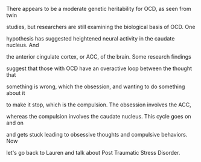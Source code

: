 There appears to be a moderate genetic heritability for OCD, as seen from twin

studies, but researchers are still examining the biological basis of OCD. One

hypothesis has suggested heightened neural activity in the caudate nucleus. And

the anterior cingulate cortex, or ACC, of the brain. Some research findings

suggest that those with OCD have an overactive loop between the thought that

something is wrong, which the obsession, and wanting to do something about it

to make it stop, which is the compulsion. The obsession involves the ACC,

whereas the compulsion involves the caudate nucleus. This cycle goes on and on

and gets stuck leading to obsessive thoughts and compulsive behaviors. Now

let's go back to Lauren and talk about Post Traumatic Stress Disorder.

